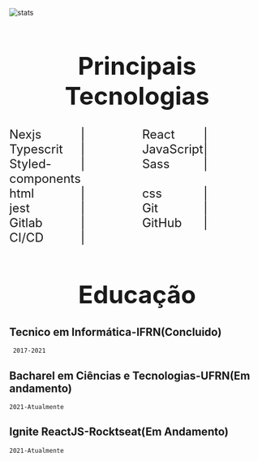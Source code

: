 ![stats](https://github-readme-stats.vercel.app/api?username=carlos0406&show_icons=true&theme=dracula&include_all_commits=true&count_private=true)

<h1 style="font-size:3rem; text-align:center" > Principais Tecnologias  </h1>

<div>
  <div style="display:grid;  grid-template-columns: repeat(4, 1fr); font-size:1.5rem">
    <span>Nexjs</span> |
    <span>React</span>|
    <span>Typescrit</span>|
    <span>JavaScript</span>|
    <span>Styled-components</span>|
    <span>Sass</span>|
    <span>html</span>|
    <span>css</span>|
    <span>jest</span>|
    <span>Git</span>|
    <span>Gitlab</span>|
    <span>GitHub</span>|
    <span>CI/CD</span>|
  </div>
 <!--  <img style="width: 55px;" src="https://camo.githubusercontent.com/8660df2110ee913ff739e173b9d00871d8f8eb1bf7596e22c64d62bfae7e2b5a/68747470733a2f2f7777772e6f6e67726170682e636f6d2f77702d636f6e74656e742f75706c6f6164732f323031382f30322f6e6578746a735f69636f6e2e706e67" alt=""> 
 <img  style="width: 50px;"  src="https://i.imgur.com/YJEshz8.png" title="source: imgur.com" />
 <img style="width: 50px;"src="https://i.imgur.com/2UkauW2.png" title="source: imgur.com" />
 <img style="width: 50px;" src="https://i.imgur.com/yuf15o9.png" title="source: imgur.com" />
  <img  style="width: 50px;" src="https://i.imgur.com/ofgAqwE.png" title="source: imgur.com" />
  <img  style="width: 50px;" src="https://i.imgur.com/FZ2TPVV.png" title="source: imgur.com" />
  <img  style="width: 60px;" src="https://i.imgur.com/ZEdiPHy.png" title="source: imgur.com" />
  <img  style="width: 50px;" src="https://i.imgur.com/8rzdxbP.png" title="source: imgur.com" />
  <img style="width: 50px;" src="https://nx.dev/documentation/latest/shared/jest-logo.png" alt="">
  <img style="width: 50px;" src="https://upload.wikimedia.org/wikipedia/commons/thumb/3/3f/Git_icon.svg/1024px-Git_icon.svg.png" alt="">
  <img style="width: 50px;" src="https://img.icons8.com/color/452/gitlab.png" alt="">
  <img style="width: 50px;" src="https://image.flaticon.com/icons/png/512/25/25231.png" alt="">-->
</div>
<h1 style="font-size:3rem; text-align:center" > Educação  </h1>

## Tecnico em Informática-IFRN(Concluido)

     2017-2021

## Bacharel em Ciências e Tecnologias-UFRN(Em andamento)

    2021-Atualmente

## Ignite ReactJS-Rocktseat(Em Andamento)

    2021-Atualmente
